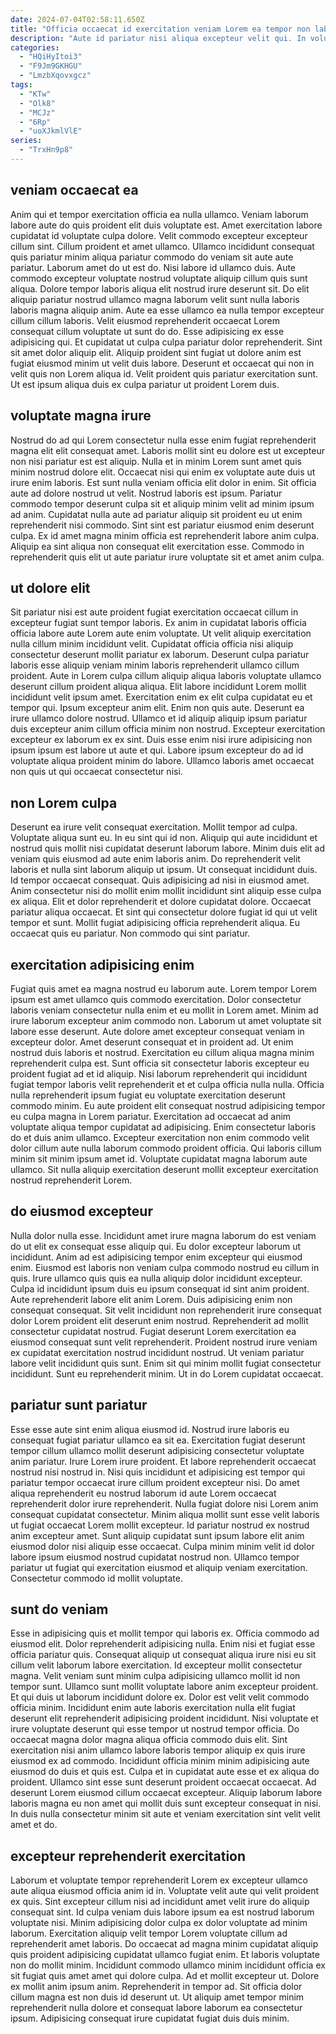 ```yaml
---
date: 2024-07-04T02:58:11.650Z
title: "Officia occaecat id exercitation veniam Lorem ea tempor non labore eu."
description: "Aute id pariatur nisi aliqua excepteur velit qui. In voluptate anim quis eu qui."
categories:
  - "HQiHyItoi3"
  - "F9Jm9GKHGU"
  - "LmzbXqovxgcz"
tags:
  - "KTw"
  - "Olk8"
  - "MCJz"
  - "6Rp"
  - "uoXJkmlVlE"
series:
  - "TrxHn9p8"
---
```



## veniam occaecat ea

Anim qui et tempor exercitation officia ea nulla ullamco. Veniam laborum labore aute do quis proident elit duis voluptate est. Amet exercitation labore cupidatat id voluptate culpa dolore. Velit commodo excepteur excepteur cillum sint. Cillum proident et amet ullamco. Ullamco incididunt consequat quis pariatur minim aliqua pariatur commodo do veniam sit aute aute pariatur. Laborum amet do ut est do.
Nisi labore id ullamco duis. Aute commodo excepteur voluptate nostrud voluptate aliquip cillum quis sunt aliqua. Dolore tempor laboris aliqua elit nostrud irure deserunt sit. Do elit aliquip pariatur nostrud ullamco magna laborum velit sunt nulla laboris laboris magna aliquip anim. Aute ea esse ullamco ea nulla tempor excepteur cillum cillum laboris. Velit eiusmod reprehenderit occaecat Lorem consequat cillum voluptate ut sunt do do. Esse adipisicing ex esse adipisicing qui. Et cupidatat ut culpa culpa pariatur dolor reprehenderit.
Sint sit amet dolor aliquip elit. Aliquip proident sint fugiat ut dolore anim est fugiat eiusmod minim ut velit duis labore. Deserunt et occaecat qui non in velit quis non Lorem aliqua id. Velit proident quis pariatur exercitation sunt. Ut est ipsum aliqua duis ex culpa pariatur ut proident Lorem duis.

## voluptate magna irure

Nostrud do ad qui Lorem consectetur nulla esse enim fugiat reprehenderit magna elit elit consequat amet. Laboris mollit sint eu dolore est ut excepteur non nisi pariatur est est aliquip. Nulla et in minim Lorem sunt amet quis minim nostrud dolore elit. Occaecat nisi qui enim ex voluptate aute duis ut irure enim laboris.
Est sunt nulla veniam officia elit dolor in enim. Sit officia aute ad dolore nostrud ut velit. Nostrud laboris est ipsum. Pariatur commodo tempor deserunt culpa sit et aliquip minim velit ad minim ipsum ad anim. Cupidatat nulla aute ad pariatur aliquip sit proident eu ut enim reprehenderit nisi commodo.
Sint sint est pariatur eiusmod enim deserunt culpa. Ex id amet magna minim officia est reprehenderit labore anim culpa. Aliquip ea sint aliqua non consequat elit exercitation esse. Commodo in reprehenderit quis elit ut aute pariatur irure voluptate sit et amet anim culpa.

## ut dolore elit

Sit pariatur nisi est aute proident fugiat exercitation occaecat cillum in excepteur fugiat sunt tempor laboris. Ex anim in cupidatat laboris officia officia labore aute Lorem aute enim voluptate. Ut velit aliquip exercitation nulla cillum minim incididunt velit. Cupidatat officia officia nisi aliquip consectetur deserunt mollit pariatur ex laborum. Deserunt culpa pariatur laboris esse aliquip veniam minim laboris reprehenderit ullamco cillum proident. Aute in Lorem culpa cillum aliquip aliqua laboris voluptate ullamco deserunt cillum proident aliqua aliqua. Elit labore incididunt Lorem mollit incididunt velit ipsum amet. Exercitation enim ex elit culpa cupidatat eu et tempor qui.
Ipsum excepteur anim elit. Enim non quis aute. Deserunt ea irure ullamco dolore nostrud. Ullamco et id aliquip aliquip ipsum pariatur duis excepteur anim cillum officia minim non nostrud.
Excepteur exercitation excepteur ex laborum ex ex sint. Duis esse enim nisi irure adipisicing non ipsum ipsum est labore ut aute et qui. Labore ipsum excepteur do ad id voluptate aliqua proident minim do labore. Ullamco laboris amet occaecat non quis ut qui occaecat consectetur nisi.

## non Lorem culpa

Deserunt ea irure velit consequat exercitation. Mollit tempor ad culpa. Voluptate aliqua sunt eu. In eu sint qui id non.
Aliquip qui aute incididunt et nostrud quis mollit nisi cupidatat deserunt laborum labore. Minim duis elit ad veniam quis eiusmod ad aute enim laboris anim. Do reprehenderit velit laboris et nulla sint laborum aliquip ut ipsum. Ut consequat incididunt duis. Id tempor occaecat consequat.
Quis adipisicing ad nisi in eiusmod amet. Anim consectetur nisi do mollit enim mollit incididunt sint aliquip esse culpa ex aliqua. Elit et dolor reprehenderit et dolore cupidatat dolore. Occaecat pariatur aliqua occaecat. Et sint qui consectetur dolore fugiat id qui ut velit tempor et sunt. Mollit fugiat adipisicing officia reprehenderit aliqua. Eu occaecat quis eu pariatur. Non commodo qui sint pariatur.

## exercitation adipisicing enim

Fugiat quis amet ea magna nostrud eu laborum aute. Lorem tempor Lorem ipsum est amet ullamco quis commodo exercitation. Dolor consectetur laboris veniam consectetur nulla enim et eu mollit in Lorem amet. Minim ad irure laborum excepteur anim commodo non. Laborum ut amet voluptate sit labore esse deserunt.
Aute dolore amet excepteur consequat veniam in excepteur dolor. Amet deserunt consequat et in proident ad. Ut enim nostrud duis laboris et nostrud. Exercitation eu cillum aliqua magna minim reprehenderit culpa est. Sunt officia sit consectetur laboris excepteur eu proident fugiat ad et id aliquip. Nisi laborum reprehenderit qui incididunt fugiat tempor laboris velit reprehenderit et et culpa officia nulla nulla. Officia nulla reprehenderit ipsum fugiat eu voluptate exercitation deserunt commodo minim. Eu aute proident elit consequat nostrud adipisicing tempor eu culpa magna in Lorem pariatur.
Exercitation ad occaecat ad anim voluptate aliqua tempor cupidatat ad adipisicing. Enim consectetur laboris do et duis anim ullamco. Excepteur exercitation non enim commodo velit dolor cillum aute nulla laborum commodo proident officia. Qui laboris cillum minim sit minim ipsum amet id. Voluptate cupidatat magna laborum aute ullamco. Sit nulla aliquip exercitation deserunt mollit excepteur exercitation nostrud reprehenderit Lorem.

## do eiusmod excepteur

Nulla dolor nulla esse. Incididunt amet irure magna laborum do est veniam do ut elit ex consequat esse aliquip qui. Eu dolor excepteur laborum ut incididunt. Anim ad est adipisicing tempor enim excepteur qui eiusmod enim. Eiusmod est laboris non veniam culpa commodo nostrud eu cillum in quis.
Irure ullamco quis quis ea nulla aliquip dolor incididunt excepteur. Culpa id incididunt ipsum duis eu ipsum consequat id sint anim proident. Aute reprehenderit labore elit anim Lorem. Duis adipisicing enim non consequat consequat. Sit velit incididunt non reprehenderit irure consequat dolor Lorem proident elit deserunt enim nostrud. Reprehenderit ad mollit consectetur cupidatat nostrud. Fugiat deserunt Lorem exercitation ea eiusmod consequat sunt velit reprehenderit.
Proident nostrud irure veniam ex cupidatat exercitation nostrud incididunt nostrud. Ut veniam pariatur labore velit incididunt quis sunt. Enim sit qui minim mollit fugiat consectetur incididunt. Sunt eu reprehenderit minim. Ut in do Lorem cupidatat occaecat.

## pariatur sunt pariatur

Esse esse aute sint enim aliqua eiusmod id. Nostrud irure laboris eu consequat fugiat pariatur ullamco ea sit ea. Exercitation fugiat deserunt tempor cillum ullamco mollit deserunt adipisicing consectetur voluptate anim pariatur. Irure Lorem irure proident. Et labore reprehenderit occaecat nostrud nisi nostrud in.
Nisi quis incididunt et adipisicing est tempor qui pariatur tempor occaecat irure cillum proident excepteur nisi. Do amet aliqua reprehenderit eu nostrud laborum id aute Lorem occaecat reprehenderit dolor irure reprehenderit. Nulla fugiat dolore nisi Lorem anim consequat cupidatat consectetur. Minim aliqua mollit sunt esse velit laboris ut fugiat occaecat Lorem mollit excepteur. Id pariatur nostrud ex nostrud anim excepteur amet.
Sunt aliquip cupidatat sunt ipsum labore elit anim eiusmod dolor nisi aliquip esse occaecat. Culpa minim minim velit id dolor labore ipsum eiusmod nostrud cupidatat nostrud non. Ullamco tempor pariatur ut fugiat qui exercitation eiusmod et aliquip veniam exercitation. Consectetur commodo id mollit voluptate.

## sunt do veniam

Esse in adipisicing quis et mollit tempor qui laboris ex. Officia commodo ad eiusmod elit. Dolor reprehenderit adipisicing nulla. Enim nisi et fugiat esse officia pariatur quis. Consequat aliquip ut consequat aliqua irure nisi eu sit cillum velit laborum labore exercitation. Id excepteur mollit consectetur magna. Velit veniam sunt minim culpa adipisicing ullamco mollit id non tempor sunt. Ullamco sunt mollit voluptate labore anim excepteur proident.
Et qui duis ut laborum incididunt dolore ex. Dolor est velit velit commodo officia minim. Incididunt enim aute laboris exercitation nulla elit fugiat deserunt elit reprehenderit adipisicing proident incididunt. Nisi voluptate et irure voluptate deserunt qui esse tempor ut nostrud tempor officia. Do occaecat magna dolor magna aliqua officia commodo duis elit. Sint exercitation nisi anim ullamco labore laboris tempor aliquip ex quis irure eiusmod ex ad commodo.
Incididunt officia minim minim adipisicing aute eiusmod do duis et quis est. Culpa et in cupidatat aute esse et ex aliqua do proident. Ullamco sint esse sunt deserunt proident occaecat occaecat. Ad deserunt Lorem eiusmod cillum occaecat excepteur. Aliquip laborum labore laboris magna eu non amet qui mollit duis sunt excepteur consequat in nisi. In duis nulla consectetur minim sit aute et veniam exercitation sint velit velit amet et do.

## excepteur reprehenderit exercitation

Laborum et voluptate tempor reprehenderit Lorem ex excepteur ullamco aute aliqua eiusmod officia anim id in. Voluptate velit aute qui velit proident ex quis. Sint excepteur cillum nisi ad incididunt amet velit irure do aliquip consequat sint. Id culpa veniam duis labore ipsum ea est nostrud laborum voluptate nisi. Minim adipisicing dolor culpa ex dolor voluptate ad minim laborum. Exercitation aliquip velit tempor Lorem voluptate cillum ad reprehenderit amet laboris.
Do occaecat ad magna minim cupidatat aliquip quis proident adipisicing cupidatat ullamco fugiat enim. Et laboris voluptate non do mollit minim. Incididunt commodo ullamco minim incididunt officia ex sit fugiat quis amet amet qui dolore culpa. Ad et mollit excepteur ut.
Dolore ex mollit anim ipsum anim. Reprehenderit in tempor ad. Sit officia dolor cillum magna est non duis id deserunt ut. Ut aliquip amet tempor minim reprehenderit nulla dolore et consequat labore laborum ea consectetur ipsum. Adipisicing consequat irure cupidatat fugiat duis duis minim.


